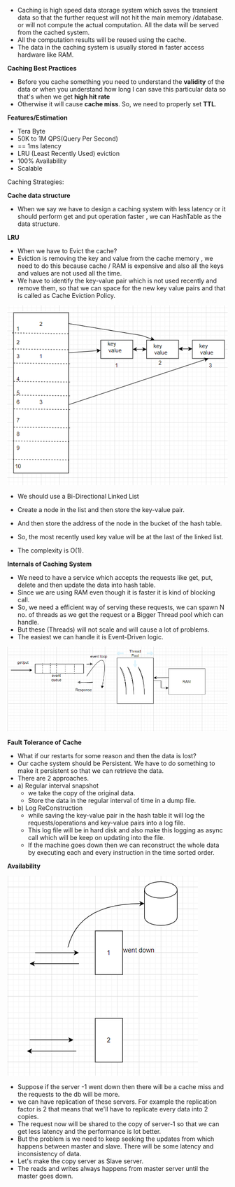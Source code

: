 
* Caching is high speed data storage system which saves the transient data so that the further request will not hit 
  the main memory /database. or will not compute the actual computation. All the data will be served from the cached system.
* All the computation results will be reused using the cache.
* The data in the caching system is usually stored in faster access hardware like RAM.

**Caching Best Practices**

* Before you cache something you need to understand the **validity** of the data or  when you understand 
  how long I can save this particular data so that's when we get **high hit rate**
* Otherwise it will cause **cache miss**. So, we need to properly set **TTL**.

**Features/Estimation**

* Tera Byte 
* 50K to 1M QPS(Query Per Second)
* == 1ms latency
* LRU (Least Recently Used) eviction
* 100% Availability
* Scalable

Caching Strategies:

**Cache data structure**

* When we say we have to design a caching system with less latency or it should perform get and put operation faster , we can HashTable as the data structure.

**LRU**

* When we have to Evict the cache?
* Eviction is removing the key and value from the cache memory , we need to do this because cache / RAM is expensive and also all the keys and values are not used all the time.
* We have to identify the key-value pair which is not used recently and remove them, so that we can space for the new key value pairs and that is called as Cache Eviction Policy.


![lru.PNG](lru.PNG)
* We should use a Bi-Directional Linked List 
* Create a node in the list and then store the key-value pair.
* And then store the address of the node in the bucket of the hash table.

* So, the most recently used key value will be at the last of the linked list.
* The complexity is O(1).


**Internals of Caching System**

* We need to have a service which accepts the requests like get, put, delete and then update the data into hash table.
* Since we are using RAM even though it is faster it is kind of blocking call.
* So, we need a efficient way of serving these requests, we can spawn N no. of threads as we get the request or a Bigger Thread pool which can handle.
* But these (Threads) will not scale and will cause a lot of problems.
* The easiest we can handle it is Event-Driven logic.

![internalworkingofcache.PNG](internalworkingofcache.PNG)


**Fault Tolerance of Cache**

* What if our restarts for some reason and then the data is lost?
* Our cache system should be Persistent. We have to do something to make it persistent so that we can retrieve the data.
* There are 2 approaches.
* a) Regular interval snapshot
     * we take the copy of the original data.
     * Store the data in the regular interval of time in a dump file.
* b) Log ReConstruction
     * while saving the key-value pair in the hash table it will log the requests/operations and key-value pairs into a log file.
     * This log file will be in hard disk and also make this logging as async call which will be keep on updating into the file.
     * If the machine goes down then we can reconstruct the whole data by executing each and every instruction in the time sorted order.
  
**Availability**

![availability.PNG](availability.PNG)

* Suppose if the server -1 went down then there will be a cache miss and the requests to the db will be more.
* we can have replication of these servers. For example the replication factor is 2 that means that we'll have to replicate every data 
  into 2 copies.
* The request now will be shared to the copy of server-1 so that we can get less latency and the performance is lot better.
* But the problem is we need to keep seeking the updates from which happens between master and slave. There will be some latency and inconsistency of data.
* Let's make the copy server as Slave server.
* The reads and writes always happens from master server until the master goes down.